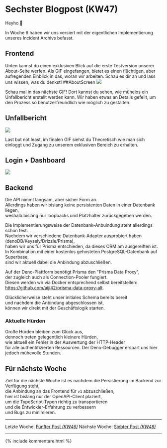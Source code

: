 # Sechster Blogpost (KW47)

Heyho 👋  

In Woche 6 haben wir uns versiert mit der eigentlichen Implementierung unseres Incident Archivs befasst.

## Frontend
Unten kannst du einen exklusiven Blick auf die erste Testversion unserer About-Seite werfen. Als GIF eingefangen, bietet es einen flüchtigen, aber aufregenden Einblick in das, woran wir arbeiten. Schau es dir an und lass uns wissen, was du denkst!
##AboutScreen
![](../images/About.gif)

Schau mal in das nächste GIF! Dort kannst du sehen, wie mühelos ein Unfallbericht erstellt werden kann. Wir haben etwas an Details gefeilt, um den Prozess so benutzerfreundlich wie möglich zu gestalten. 

## Unfallbericht

![](../images/Unfall.gif)

Last but not least, im finalen GIF siehst du Theoretisch wie man sich einloggt und Zugang zu unserem exklusiven Bereich zu erhalten. 

## Login + Dashboard

![](../images/login.gif)

## Backend
Die API nimmt langsam, aber sicher Form an.  
Allerdings haben wir bislang keine persistenten Daten in einer Datenbank liegen,  
weshalb bislang nur loopbacks und Platzhalter zurückgegeben werden.  

Die Implementierungsweise der Datenbank-Anbuindung steht allerdings schon fest.  
Nachdem wir verschiedene Datenbank-Adapter ausprobiert haben (denoDB/Keysely/Drizzle/Prisma),  
haben wir uns für Prisma entschieden, da dieses ORM am ausgereiften ist.  
In Kombination mit einer kostenlos gehosteten PostgreSQL-Datenbank auf Superbase,  
sind wir aktuell dabei die Anbindung abzuschließen.  

Auf der Deno-Plattform benötigt Prisma den "Prisma Data Proxy",  
der zugleich auch als Connection-Pooler fungiert.  
Diesen werden wir via Docker entsprechend selbst bereitstellen:  
https://github.com/aiji42/prisma-data-proxy-alt.

Glücklicherweise steht unser initiales Schema bereits bereit  
und nachdem die Anbindung abgeschlossen ist,   
können wir direkt mit der Geschäftslogik starten.

### Aktuelle Hürden

Große Hürden bleiben zum Glück aus,  
dennoch treten gelegentlich kleinere Hürden,  
wie aktuell ein Fehler in der Auswertung der HTTP-Header  
für alle authentifizierten Ressourcen.
Der Deno-Debugger erspart uns hier jedoch mühevolle Stunden.

## Für nächste Woche

Ziel für die nächste Woche ist es nachdem die Persistierung im Backend zur Verfügung steht,  
die Anbindung an das Frontend für `v1` abzuschließen,  
hier ist bislang nur der OpenAPI-Client plaziert,  
um die TypeScript-Typen richtig zu transportieren  
und die Entwickler-Erfahrung zu verbessern  
und Bugs zu minimieren.  



---  
Letzte Woche: [Fünfter Post _(KW46)_](05_Implementation.md)
Nächste Woche: [Siebter Post _(KW48)_]()

---

{% include kommentare.html %}
